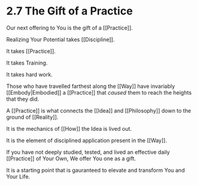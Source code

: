 # 2.7 The Gift of a Practice
Our next offering to You is the gift of a [[Practice]]. 

Realizing Your Potential takes [[Discipline]]. 

It takes [[Practice]]. 

It takes Training. 

It takes hard work. 

Those who have travelled farthest along the [[Way]] have invariably [[Embody|Embodied]] a [[Practice]] that _caused_ them to reach the heights that they did. 

A [[Practice]] is what connects the [[Idea]] and [[Philosophy]] down to the ground of [[Reality]]. 

It is the mechanics of [[How]] the Idea is lived out. 

It is the element of disciplined application present in the [[Way]]. 

If you have not deeply studied, tested, and lived an effective daily [[Practice]] of Your Own, We offer You one as a gift. 

It is a starting point that is gauranteed to elevate and transform You and Your Life. 
